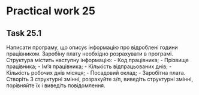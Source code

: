 # Practical work 25

## Task 25.1
Написати програму, що описує інформацію про відроблені години працівником. Заробіну плату необхідно розрахувати в програмі. Структура містить наступну інформацію:
    - Код працівника;
    - Прізвище працівника;
    - Ім’я працівника;
    - Кількість відпрацьованих днів;
    - Кількість робочих днів місяця;
    - Посадовий оклад;
    - Заробітна плата.
Створіть 3 структурні змінні, розрахуйте з/п, виведіть структурні змінні, порівняйте їх і виведіть повідомлення.
